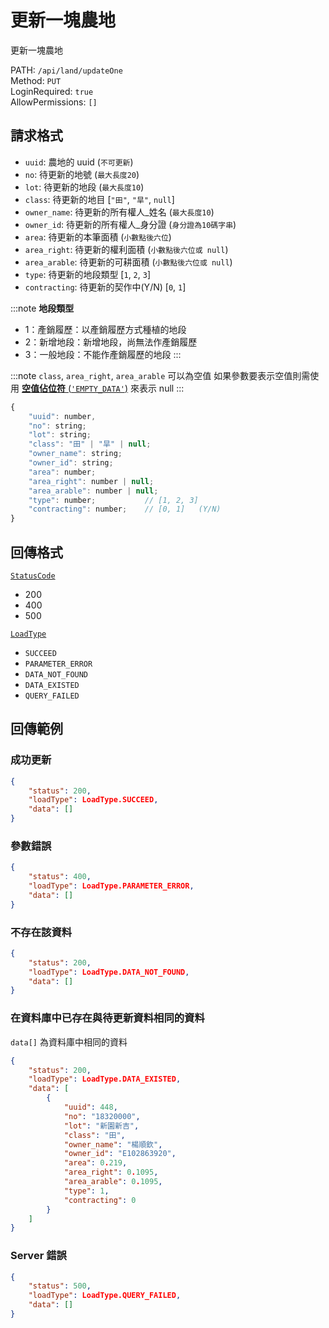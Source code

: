 # 更新一塊農地

更新一塊農地

PATH: `/api/land/updateOne`  
Method: `PUT`  
LoginRequired: `true`  
AllowPermissions: `[]`  


## 請求格式
* `uuid`: 農地的 uuid (`不可更新`)
* `no`: 待更新的地號        (`最大長度20`)
* `lot`: 待更新的地段       (`最大長度10`)
* `class`: 待更新的地目                 [`"田"`, `"旱"`, `null`]
* `owner_name`: 待更新的所有權人_姓名   (`最大長度10`)
* `owner_id`: 待更新的所有權人_身分證   (`身分證為10碼字串`)
* `area`: 待更新的本筆面積              (`小數點後六位`)
* `area_right`: 待更新的權利面積        (`小數點後六位或 null`)
* `area_arable`: 待更新的可耕面積       (`小數點後六位或 null`)
* `type`: 待更新的地段類型              [`1`, `2`, `3`]
* `contracting`: 待更新的契作中(Y/N)    [`0`, `1`]

:::note
**地段類型**
 * 1：產銷履歷：以產銷履歷方式種植的地段
 * 2：新增地段：新增地段，尚無法作產銷履歷
 * 3：一般地段：不能作產銷履歷的地段
:::

:::note
`class`, `area_right`, `area_arable` 可以為空值
如果參數要表示空值則需使用 [**空值佔位符** (`'EMPTY_DATA'`)](../../types.md#requestparameterformat) 來表示 null
:::

```js
{
    "uuid": number,
    "no": string;
    "lot": string;
    "class": "田" | "旱" | null;
    "owner_name": string;
    "owner_id": string;
    "area": number;
    "area_right": number | null;
    "area_arable": number | null;
    "type": number;           // [1, 2, 3]
    "contracting": number;    // [0, 1]   (Y/N)
}
```


## 回傳格式
[`StatusCode`](../../types.md#statuscode)  
* 200
* 400
* 500

[`LoadType`](../../types.md#loadtype)  
* `SUCCEED`
* `PARAMETER_ERROR`
* `DATA_NOT_FOUND`
* `DATA_EXISTED`
* `QUERY_FAILED`


## 回傳範例
### 成功更新  
```json
{
    "status": 200,
    "loadType": LoadType.SUCCEED,
    "data": []
}
```

### 參數錯誤
```json
{
    "status": 400,
    "loadType": LoadType.PARAMETER_ERROR,
    "data": []
}
```

### 不存在該資料
```json
{
    "status": 200,
    "loadType": LoadType.DATA_NOT_FOUND,
    "data": []
}
```

### 在資料庫中已存在與待更新資料相同的資料  
`data[]` 為資料庫中相同的資料
```json
{
    "status": 200,
    "loadType": LoadType.DATA_EXISTED,
    "data": [
        {
            "uuid": 448,
            "no": "18320000",
            "lot": "新園新吉",
            "class": "田",
            "owner_name": "楊順欽",
            "owner_id": "E102863920",
            "area": 0.219,
            "area_right": 0.1095,
            "area_arable": 0.1095,
            "type": 1,
            "contracting": 0
        }
    ]
}
```

### Server 錯誤  
```json
{
    "status": 500,
    "loadType": LoadType.QUERY_FAILED,
    "data": []
}
```
